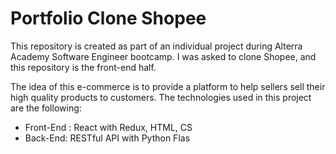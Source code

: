 # Portfolio Clone Shopee
This repository is created as part of an individual project during Alterra Academy Software Engineer bootcamp. I was asked to clone Shopee, and this repository is the front-end half.

The idea of this e-commerce is to provide a platform to help sellers sell their high quality products to customers. The technologies used in this project are the following:

- Front-End : React with Redux, HTML, CS
- Back-End: RESTful API with Python Flas
